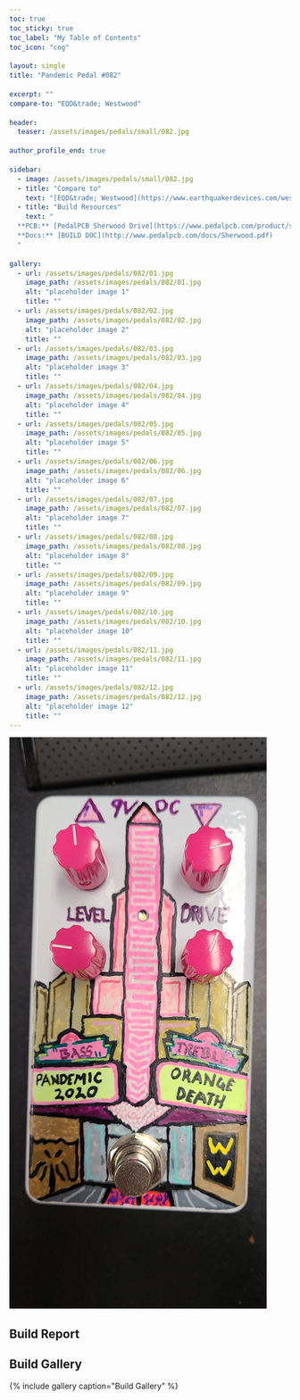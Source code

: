 ```yaml
---
toc: true
toc_sticky: true
toc_label: "My Table of Contents"
toc_icon: "cog"

layout: single
title: "Pandemic Pedal #082"

excerpt: ""
compare-to: "EQD&trade; Westwood"

header:
  teaser: /assets/images/pedals/small/082.jpg

author_profile_end: true

sidebar:
  - image: /assets/images/pedals/small/082.jpg
  - title: "Compare to"
    text: "[EQD&trade; Westwood](https://www.earthquakerdevices.com/westwood)"
  - title: "Build Resources"
    text: "
  **PCB:** [PedalPCB Sherwood Drive](https://www.pedalpcb.com/product/sherwood/)<br>
  **Docs:** [BUILD DOC](http://www.pedalpcb.com/docs/Sherwood.pdf)
  "

gallery:
  - url: /assets/images/pedals/082/01.jpg
    image_path: /assets/images/pedals/082/01.jpg
    alt: "placeholder image 1"
    title: ""
  - url: /assets/images/pedals/082/02.jpg
    image_path: /assets/images/pedals/082/02.jpg
    alt: "placeholder image 2"
    title: ""
  - url: /assets/images/pedals/082/03.jpg
    image_path: /assets/images/pedals/082/03.jpg
    alt: "placeholder image 3"
    title: ""
  - url: /assets/images/pedals/082/04.jpg
    image_path: /assets/images/pedals/082/04.jpg
    alt: "placeholder image 4"
    title: ""
  - url: /assets/images/pedals/082/05.jpg
    image_path: /assets/images/pedals/082/05.jpg
    alt: "placeholder image 5"
    title: ""
  - url: /assets/images/pedals/082/06.jpg
    image_path: /assets/images/pedals/082/06.jpg
    alt: "placeholder image 6"
    title: ""
  - url: /assets/images/pedals/082/07.jpg
    image_path: /assets/images/pedals/082/07.jpg
    alt: "placeholder image 7"
    title: ""
  - url: /assets/images/pedals/082/08.jpg
    image_path: /assets/images/pedals/082/08.jpg
    alt: "placeholder image 8"
    title: ""
  - url: /assets/images/pedals/082/09.jpg
    image_path: /assets/images/pedals/082/09.jpg
    alt: "placeholder image 9"
    title: ""
  - url: /assets/images/pedals/082/10.jpg
    image_path: /assets/images/pedals/082/10.jpg
    alt: "placeholder image 10"
    title: ""
  - url: /assets/images/pedals/082/11.jpg
    image_path: /assets/images/pedals/082/11.jpg
    alt: "placeholder image 11"
    title: ""
  - url: /assets/images/pedals/082/12.jpg
    image_path: /assets/images/pedals/082/12.jpg
    alt: "placeholder image 12"
    title: ""
---
```


[![header](/assets/images/pedals/082.jpg)](/assets/images/pedals/082.jpg)



## Build Report ##



## Build Gallery ##

{% include gallery caption="Build Gallery" %}
